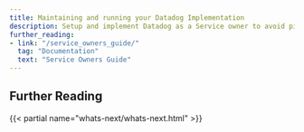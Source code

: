 ```yaml
---
title: Maintaining and running your Datadog Implementation
description: Setup and implement Datadog as a Service owner to avoid pit-falls down the road
further_reading:
- link: "/service_owners_guide/"
  tag: "Documentation"
  text: "Service Owners Guide"
---
```


## Further Reading

{{< partial name="whats-next/whats-next.html" >}}